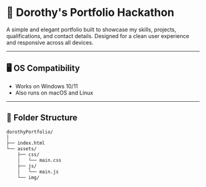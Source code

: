 # 🎨 Dorothy's Portfolio Hackathon

A simple and elegant portfolio built to showcase my skills, projects, qualifications, and contact details. Designed for a clean user experience and responsive across all devices.

---

## 🖥 OS Compatibility
- Works on Windows 10/11  
- Also runs on macOS and Linux

---

## 📁 Folder Structure

```bash
dorothyPortfolio/
│
├── index.html
└── assets/
    ├── css/
    │   └── main.css
    ├── js/
    │   └── main.js
    └── img/

